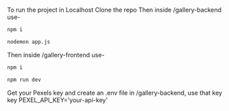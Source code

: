 To run the project in Localhost 
Clone the repo
Then inside /gallery-backend 
use-

```bash
npm i
```

```bash
nodemon app.js
```

Then inside /gallery-frontend
use-

```bash
npm i
```
```bash
npm run dev
```

Get your Pexels key and create an .env file in /gallery-backend, use that key key PEXEL_API_KEY='your-api-key'
